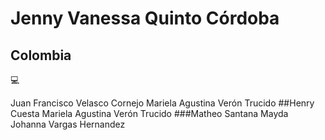 # Jenny Vanessa Quinto Córdoba
## Colombia
:computer:

Juan Francisco Velasco Cornejo
Mariela Agustina Verón Trucido
##Henry Cuesta
Mariela Agustina Verón Trucido
###Matheo Santana
Mayda Johanna Vargas Hernandez